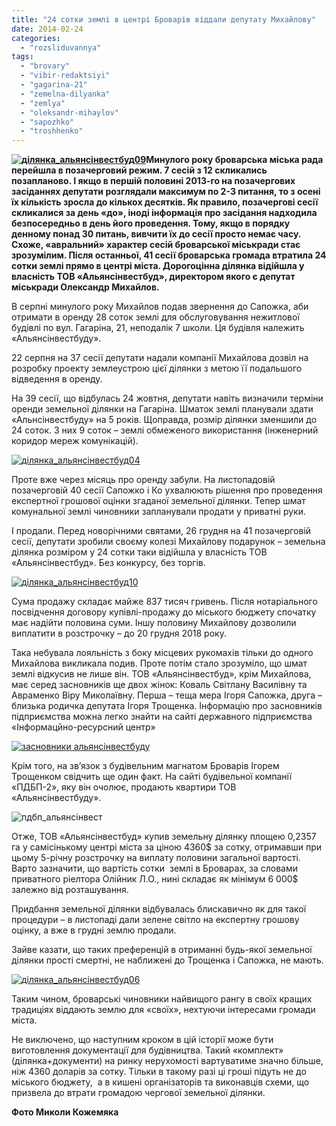 ```yaml
---
title: "24 сотки землі в центрі Броварів віддали депутату Михайлову"
date: 2014-02-24
categories: 
  - "rozsliduvannya"
tags: 
  - "brovary"
  - "vibir-redaktsiyi"
  - "gagarina-21"
  - "zemelna-dilyanka"
  - "zemlya"
  - "oleksandr-mihaylov"
  - "sapozhko"
  - "troshhenko"
---
```


**[![ділянка_альянсінвестбуд09](https://mpz.brovary.org/wp-content/uploads/2014/02/dilyanka_alyansinvestbud09.jpg)](https://mpz.brovary.org/wp-content/uploads/2014/02/dilyanka_alyansinvestbud09.jpg)Минулого року броварська міська рада перейшла в позачерговий режим. 7 сесій з 12 скликались позапланово. І якщо в першій половині 2013-го на позачергових засіданнях депутати розглядали максимум по 2-3 питання, то з осені їх кількість зросла до кількох десятків. Як правило, позачергові сесії скликалися за день «до», іноді інформація про засідання надходила безпосередньо в день його проведення. Тому, якщо в порядку денному понад 30 питань, вивчити їх до сесії просто немає часу. Схоже, «авральний» характер сесій броварської міськради стає зрозумілим. Після останньої, 41 сесії броварська громада втратила 24 сотки землі прямо в центрі міста. Дорогоцінна ділянка відійшла у власність ТОВ «Альянсінвестбуд», директором якого є депутат міськради Олександр Михайлов.**

В серпні минулого року Михайлов подав звернення до Сапожка, аби отримати в оренду 28 соток землі для обслуговування нежитлової будівлі по вул. Гагаріна, 21, неподалік 7 школи. Ця будівля належить «Альянсінвестбуду».

22 серпня на 37 сесії депутати надали компанії Михайлова дозвіл на розробку проекту землеустрою цієї ділянки з метою її подальшого відведення в оренду.

На 39 сесії, що відбулась 24 жовтня, депутати навіть визначили терміни оренди земельної ділянки на Гагаріна. Шматок землі планували здати «Альнсінвестбуду» на 5 років. Щоправда, розмір ділянки зменшили до 24 соток. З них 9 соток – землі обмеженого використання (інженерний коридор мереж комунікацій).

[![ділянка_альянсінвестбуд04](https://mpz.brovary.org/wp-content/uploads/2014/02/dilyanka_alyansinvestbud04.jpg)](https://mpz.brovary.org/wp-content/uploads/2014/02/dilyanka_alyansinvestbud04.jpg)

Проте вже через місяць про оренду забули. На листопадовій позачерговій 40 сесії Сапожко і Ко ухвалюють рішення про проведення експертної грошової оцінки згаданої земельної ділянки. Тепер шмат комунальної землі чиновники запланували продати у приватні руки.

І продали. Перед новорічними святами, 26 грудня на 41 позачерговій сесії, депутати зробили своєму колезі Михайлову подарунок – земельна ділянка розміром у 24 сотки таки відійшла у власність ТОВ «Альянсінвестбуд». Без конкурсу, без торгів.

[![ділянка_альянсінвестбуд10](https://mpz.brovary.org/wp-content/uploads/2014/02/dilyanka_alyansinvestbud10.jpg)](https://mpz.brovary.org/wp-content/uploads/2014/02/dilyanka_alyansinvestbud10.jpg)

Сума продажу складає майже 837 тисяч гривень. Після нотаріального посвідчення договору купівлі-продажу до міського бюджету спочатку має надійти половина суми. Іншу половину Михайлову дозволили виплатити в розстрочку – до 20 грудня 2018 року.

Така небувала лояльність з боку місцевих рукомахів тільки до одного Михайлова викликала подив. Проте потім стало зрозуміло, що шмат землі відкусив не лише він. ТОВ «Альянсінвестбуд», крім Михайлова, має серед засновників ще двох жінок: Коваль Світлану Василівну та Авраменко Віру Миколаївну. Перша – теща мера Ігоря Сапожка, друга – близька родичка депутата Ігоря Трощенка. Інформацію про засновників підприємства можна легко знайти на сайті державного підприємства «Інформацйно-ресурсний центр»

[![засновники альянсінвестбуду](https://mpz.brovary.org/wp-content/uploads/2014/02/zasnovniki-alyansinvestbudu.jpg)](https://mpz.brovary.org/wp-content/uploads/2014/02/zasnovniki-alyansinvestbudu.jpg)

Крім того, на зв’язок з будівельним магнатом Броварів Ігорем Трощенком свідчить ще один факт. На сайті будівельної компанії «ПДБП-2», яку він очолює, продають квартири ТОВ «Альянсінвестбуду».

![пдбп_альянсінвест](https://mpz.brovary.org/wp-content/uploads/2014/02/pdbp_alyansinvest1.jpg)

Отже, ТОВ «Альянсінвестбуд» купив земельну ділянку площею 0,2357 га у самісінькому центрі міста за ціною 4360$ за сотку, отримавши при цьому 5-річну розстрочку на виплату половини загальної вартості. Варто зазначити, що вартість сотки  землі в Броварах, за словами приватного ріелтора Олійник Л.О., нині складає як мінімум 6 000$ залежно від розташування.

Придбання земельної ділянки відбувалась блискавично як для такої процедури – в листопаді дали зелене світло на експертну грошову оцінку, а вже в грудні землю продали.

Зайве казати, що таких преференцій в отриманні будь-якої земельної ділянки прості смертні, не наближені до Трощенка і Сапожка, не мають.

[![ділянка_альянсінвестбуд06](https://mpz.brovary.org/wp-content/uploads/2014/02/dilyanka_alyansinvestbud06.jpg)](https://mpz.brovary.org/wp-content/uploads/2014/02/dilyanka_alyansinvestbud06.jpg)

Таким чином, броварські чиновники найвищого рангу в своїх кращих традиціях віддають землю для «своїх», нехтуючи інтересами громади міста.

Не виключено, що наступним кроком в цій історії може бути виготовлення документації для будівництва. Такий «комплект» (ділянка+документи) на ринку нерухомості вартуватиме значно більше, ніж 4360 доларів за сотку. Тільки в такому разі ці гроші підуть не до міського бюджету,  а в кишені організаторів та виконавців схеми, що призвела до втрати громадою чергової земельної ділянки.

**Фото Миколи Кожемяка**
